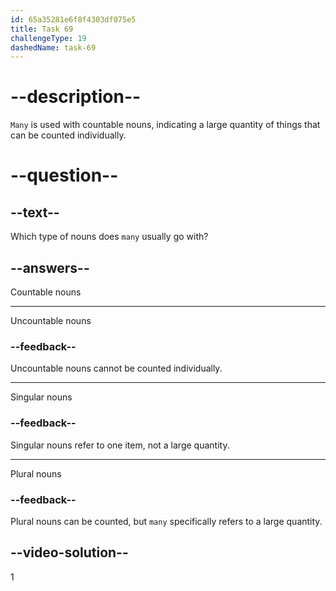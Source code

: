 ```yaml
---
id: 65a35281e6f8f4303df075e5
title: Task 69
challengeType: 19
dashedName: task-69
---
```


# --description--

`Many` is used with countable nouns, indicating a large quantity of things that can be counted individually.

# --question--

## --text--

Which type of nouns does `many` usually go with?

## --answers--

Countable nouns

---

Uncountable nouns

### --feedback--

Uncountable nouns cannot be counted individually.

---

Singular nouns

### --feedback--

Singular nouns refer to one item, not a large quantity.

---

Plural nouns

### --feedback--

Plural nouns can be counted, but `many` specifically refers to a large quantity.

## --video-solution--

1
